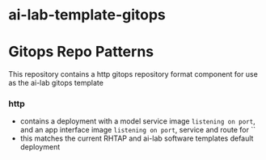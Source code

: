 # ai-lab-template-gitops

# Gitops Repo Patterns

This repository contains a http gitops repository format component for use as the ai-lab gitops template

### http 
- contains a deployment with a model service image `` listening on port ``, and an app interface image `` listening on port ``, service and route for ``
- this matches the current RHTAP and ai-lab software templates default deployment